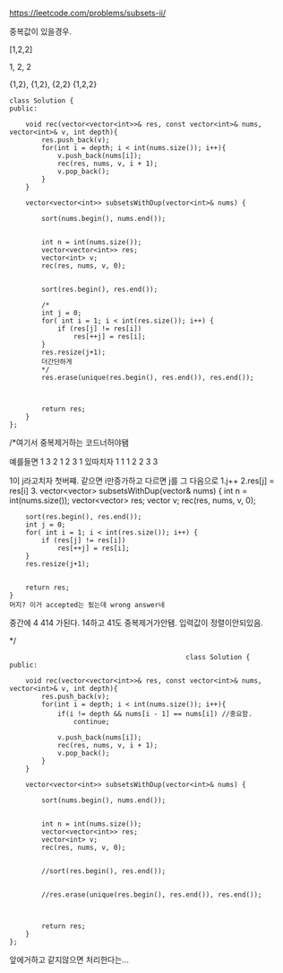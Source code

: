 https://leetcode.com/problems/subsets-ii/


중복값이 있을경우.

[1,2,2]

1, 2, 2

{1,2}, {1,2}, {2,2}
{1,2,2}

```
class Solution {
public:
    
    void rec(vector<vector<int>>& res, const vector<int>& nums, vector<int>& v, int depth){
        res.push_back(v);
        for(int i = depth; i < int(nums.size()); i++){
            v.push_back(nums[i]);
            rec(res, nums, v, i + 1);
            v.pop_back();
        }
    }
    
    vector<vector<int>> subsetsWithDup(vector<int>& nums) {
        
        sort(nums.begin(), nums.end());

        
        int n = int(nums.size());
        vector<vector<int>> res;
        vector<int> v;
        rec(res, nums, v, 0);
        
        
        sort(res.begin(), res.end());
        
        /*
        int j = 0;
        for( int i = 1; i < int(res.size()); i++) {
            if (res[j] != res[i])
                res[++j] = res[i];
        }
        res.resize(j+1);
        더간단하게
        */
        res.erase(unique(res.begin(), res.end()), res.end());
        
        
        
        return res;
    }
};

```

/*여기서 중복제거하는 코드너허야됌

예를들면 1 3 2 1 2 3 1 있따치자
1 1 1 2 2 3 3

1이 j라고치자 첫버쨰.
같으면 i만증가하고 다르면 j를 그 다음으로
1.j++
2.res[j] = res[i]
3.
   vector<vector<int>> subsetsWithDup(vector<int>& nums) { 
        int n = int(nums.size());
        vector<vector<int>> res;
        vector<int> v;
        rec(res, nums, v, 0);
        
        
        sort(res.begin(), res.end());
        int j = 0;
        for( int i = 1; i < int(res.size()); i++) {
            if (res[j] != res[i])
                res[++j] = res[i];
        }
        res.resize(j+1);
        
        
        return res;
    }
    머지? 이거 accepted는 됬는데 wrong answer네
중간에 4 414 가된다.
14하고 41도 중복제거가안됌.
입력값이 정렬이안되있음.

*/
                                            
                                            
```
                                            class Solution {
public:
    
    void rec(vector<vector<int>>& res, const vector<int>& nums, vector<int>& v, int depth){
        res.push_back(v);
        for(int i = depth; i < int(nums.size()); i++){
            if(i != depth && nums[i - 1] == nums[i]) //중요함.
                continue;
            
            v.push_back(nums[i]);
            rec(res, nums, v, i + 1);
            v.pop_back();
        }
    }
    
    vector<vector<int>> subsetsWithDup(vector<int>& nums) {
        
        sort(nums.begin(), nums.end());

        
        int n = int(nums.size());
        vector<vector<int>> res;
        vector<int> v;
        rec(res, nums, v, 0);
        
        
        //sort(res.begin(), res.end());
        
        
        //res.erase(unique(res.begin(), res.end()), res.end());
        
        
        
        return res;
    }
};
  ```
  
  앞에거하고 같지않으면 처리한다는... 
